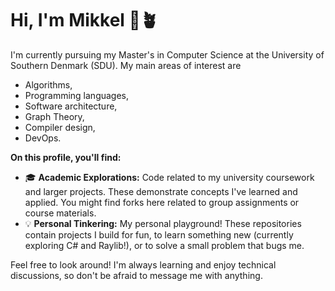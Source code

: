 # Hi, I'm Mikkel 👋🪴

I'm currently pursuing my Master's in Computer Science at the University of Southern Denmark (SDU). 
My main areas of interest are
- Algorithms,
- Programming languages,
- Software architecture,
- Graph Theory,
- Compiler design,
- DevOps.


**On this profile, you'll find:**
*   🎓 **Academic Explorations:** Code related to my university coursework and larger projects. These demonstrate concepts I've learned and applied. You might find forks here related to group assignments or course materials.
*   💡 **Personal Tinkering:** My personal playground! These repositories contain projects I build for fun, to learn something new (currently exploring C# and Raylib!), or to solve a small problem that bugs me.

Feel free to look around!
I'm always learning and enjoy technical discussions, so don't be afraid to message me with anything.
